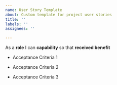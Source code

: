 ```yaml
---
name: User Story Template
about: Custom template for project user stories
title: ''
labels: ''
assignees: ''

---
```


As a **role** I can **capability** so that **received benefit**

- Acceptance Criteria 1

- Acceptance Criteria 2

- Acceptance Criteria 3
